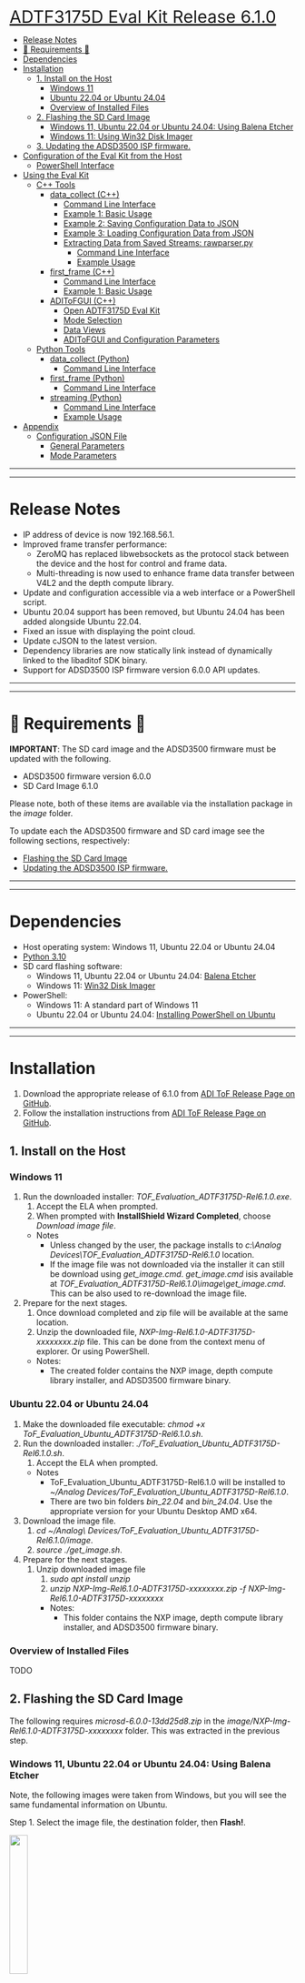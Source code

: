 <span style="font-size:30px;"><u>ADTF3175D Eval Kit Release 6.1.0</u></span>

- [Release Notes](#release-notes)
- [🛑 Requirements 🛑](#-requirements-)
- [Dependencies](#dependencies)
- [Installation](#installation)
  - [1. Install on the Host](#1-install-on-the-host)
    - [Windows 11](#windows-11)
    - [Ubuntu 22.04 or Ubuntu 24.04](#ubuntu-2204-or-ubuntu-2404)
    - [Overview of Installed Files](#overview-of-installed-files)
  - [2. Flashing the SD Card Image](#2-flashing-the-sd-card-image)
    - [Windows 11, Ubuntu 22.04 or Ubuntu 24.04: Using Balena Etcher](#windows-11-ubuntu-2204-or-ubuntu-2404-using-balena-etcher)
    - [Windows 11: Using Win32 Disk Imager](#windows-11-using-win32-disk-imager)
  - [3. Updating the ADSD3500 ISP firmware.](#3-updating-the-adsd3500-isp-firmware)
- [Configuration of the Eval Kit from the Host](#configuration-of-the-eval-kit-from-the-host)
  - [PowerShell Interface](#powershell-interface)
- [Using the Eval Kit](#using-the-eval-kit)
  - [C++ Tools](#c-tools)
    - [data\_collect (C++)](#data_collect-c)
      - [Command Line Interface](#command-line-interface)
      - [Example 1: Basic Usage](#example-1-basic-usage)
      - [Example 2: Saving Configuration Data to JSON](#example-2-saving-configuration-data-to-json)
      - [Example 3: Loading Configuration Data from JSON](#example-3-loading-configuration-data-from-json)
      - [Extracting Data from Saved Streams: rawparser.py](#extracting-data-from-saved-streams-rawparserpy)
        - [Command Line Interface](#command-line-interface-1)
        - [Example Usage](#example-usage)
    - [first\_frame (C++)](#first_frame-c)
      - [Command Line Interface](#command-line-interface-2)
      - [Example 1: Basic Usage](#example-1-basic-usage-1)
    - [ADIToFGUI (C++)](#aditofgui-c)
        - [Open ADTF3175D Eval Kit](#open-adtf3175d-eval-kit)
        - [Mode Selection](#mode-selection)
        - [Data Views](#data-views)
        - [ADIToFGUI and Configuration Parameters](#aditofgui-and-configuration-parameters)
  - [Python Tools](#python-tools)
    - [data\_collect (Python)](#data_collect-python)
      - [Command Line Interface](#command-line-interface-3)
    - [first\_frame (Python)](#first_frame-python)
      - [Command Line Interface](#command-line-interface-4)
    - [streaming (Python)](#streaming-python)
      - [Command Line Interface](#command-line-interface-5)
      - [Example Usage](#example-usage-1)
- [Appendix](#appendix)
  - [Configuration JSON File](#configuration-json-file)
    - [General Parameters](#general-parameters)
    - [Mode Parameters](#mode-parameters)


---
---

# Release Notes 

* IP address of device is now 192.168.56.1.
* Improved frame transfer performance:
    * ZeroMQ has replaced libwebsockets as the protocol stack between the device and the host for control and frame data.
    * Multi-threading is now used to enhance frame data transfer between V4L2 and the depth compute library.
* Update and configuration accessible via a web interface or a PowerShell script.
* Ubuntu 20.04 support has been removed, but Ubuntu 24.04 has been added alongside Ubuntu 22.04.
* Fixed an issue with displaying the point cloud.
* Update cJSON to the latest version.
* Dependency libraries are now statically link instead of dynamically linked to the libaditof SDK binary.
* Support for ADSD3500 ISP firmware version 6.0.0 API updates.

---
---

# 🛑 Requirements 🛑

**IMPORTANT**: The SD card image and the ADSD3500 firmware must be updated with the following.

* ADSD3500 firmware version 6.0.0
* SD Card Image 6.1.0

Please note, both of these items are available via the installation package in the *image* folder.

To update each the ADSD3500 firmware and SD card image see the following sections, respectively:

* [Flashing the SD Card Image](#2-flashing-the-sd-card-image)
* [Updating the ADSD3500 ISP firmware.](#3-updating-the-adsd3500-isp-firmware)
  
---
---
# Dependencies

* Host operating system: Windows 11, Ubuntu 22.04 or Ubuntu 24.04
* [Python 3.10](https://www.python.org/downloads/release/python-3100/)
* SD card flashing software: 
    * Windows 11, Ubuntu 22.04 or Ubuntu 24.04: [Balena Etcher](https://etcher.balena.io/#download-etcher)
    * Windows 11: [Win32 Disk Imager](https://sourceforge.net/projects/win32diskimager/)
* PowerShell:
    * Windows 11: A standard part of Windows 11
    * Ubuntu 22.04 or Ubuntu 24.04: [Installing PowerShell on Ubuntu](https://learn.microsoft.com/en-us/powershell/scripting/install/install-ubuntu?view=powershell-7.5)


---
---
# Installation 


1. Download the appropriate release of 6.1.0 from [ADI ToF Release Page on GitHub](https://github.com/analogdevicesinc/ToF/releases).
1. Follow the installation instructions from [ADI ToF Release Page on GitHub](https://github.com/analogdevicesinc/ToF/releases).

## 1. Install on the Host

### Windows 11
1. Run the downloaded installer: *TOF_Evaluation_ADTF3175D-Rel6.1.0.exe*.
   1. Accept the ELA when prompted.
   2. When prompted with **InstallShield Wizard Completed**, choose *Download image file*.
   * Notes
     * Unless changed by the user, the package installs to *c:\Analog Devices\TOF_Evaluation_ADTF3175D-Rel6.1.0* location.
     * If the image file was not downloaded via the installer it can still be download using *get_image.cmd*. *get_image.cmd* isis available at *TOF_Evaluation_ADTF3175D-Rel6.1.0\image\get_image.cmd*. This can be also used to re-download the image file.
1. Prepare for the next stages.
   1. Once download completed and zip file will be available at the same location.
   2. Unzip the downloaded file, *NXP-Img-Rel6.1.0-ADTF3175D-xxxxxxxx.zip* file. This can be done from the context menu of explorer. Or using PowerShell.
   * Notes:
     * The created folder contains the NXP image, depth compute library installer, and ADSD3500 firmware binary.

### Ubuntu 22.04 or Ubuntu 24.04

1. Make the downloaded file executable: *chmod +x ToF_Evaluation_Ubuntu_ADTF3175D-Rel6.1.0.sh*.
2. Run the downloaded installer: *./ToF_Evaluation_Ubuntu_ADTF3175D-Rel6.1.0.sh*.
   1. Accept the ELA when prompted.
   * Notes
     * ToF_Evaluation_Ubuntu_ADTF3175D-Rel6.1.0 will be installed to *~/Analog Devices/ToF_Evaluation_Ubuntu_ADTF3175D-Rel6.1.0*.
     * There are two bin folders *bin_22.04* and *bin_24.04*. Use the appropriate version for your Ubuntu Desktop AMD x64.
1. Download the image file.
   1. *cd ~/Analog\ Devices/ToF_Evaluation_Ubuntu_ADTF3175D-Rel6.1.0/image*.
   2. *source ./get_image.sh*.
2. Prepare for the next stages.
   1.  Unzip downloaded image file
       1. *sudo apt install unzip*
       2. *unzip NXP-Img-Rel6.1.0-ADTF3175D-xxxxxxxx.zip -f NXP-Img-Rel6.1.0-ADTF3175D-xxxxxxxx*
       * Notes: 
         * This folder contains the NXP image, depth compute library installer, and ADSD3500 firmware binary.

### Overview of Installed Files

TODO

## 2. Flashing the SD Card Image

The following requires *microsd-6.0.0-13dd25d8.zip* in the *image/NXP-Img-Rel6.1.0-ADTF3175D-xxxxxxxx* folder. This was extracted in the previous step.

### Windows 11, Ubuntu 22.04 or Ubuntu 24.04: Using Balena Etcher

Note, the following images were taken from Windows, but you will see the same fundamental information on Ubuntu.

Step 1. Select the image file, the destination folder, then **Flash!**.

[<img src="images/balena-etcher-1.png" width="25%">](images/balena-etcher-1.png)

Step 2. Write is complete and successful.

[<img src="images/balena-etcher-2.png" width="25%">](images/balena-etcher-2.png)

Trouble Shooting:
* On Windows: If you get an error after clicking **Write**, try rebooting your computer and restarting the process.

### Windows 11: Using Win32 Disk Imager

In the case of Win32 Disk Imager, it is necessary to unzip *microsd-6.0.0-13dd25d8.zip* to get the *.img* file contained within.

Step 1. Select the image file, the destination folder, then **Write**.

[<img src="images/win32-disk-imager-1.png" width="25%">](images/win32-disk-imager-1.png)

Step 2. Write is complete and successful.

[<img src="images/win32-disk-imager-2.png" width="25%">](images/win32-disk-imager-2.png)

Trouble Shooting:
* On Windows: If you get an error after clicking **Write**, try rebooting your computer and restarting the process.

## 3. Updating the ADSD3500 ISP firmware.

Note: This method has changed to use the new PowerShell interface.

---
---
# Configuration of the Eval Kit from the Host

## PowerShell Interface

TODO

---
---
# Using the Eval Kit

Note, each tool below is supported on Windows 11, Ubuntu 22.04 and Ubuntu 24.04.

## C++ Tools

### data_collect (C++)

**data_collect** is use save a stream of frames to the file system of the host computer. 

#### Command Line Interface
```
$ data_collect -h
Usage: data_collect [options]
    Data Collect.
    Usage:
      data_collect 
      data_collect [--f <folder>] [--n <ncapture>] [--m <mode>] [--wt <warmup>] [--ccb FILE] [--ip <ip>] [--fw <firmware>] [-s | --split] [-t | --netlinktest] [--ic <imager-configuration>] [-scf <save-configuration-file>] [-lcf <load-configuration-file>]
      data_collect (-h | --help)

    Options:
      -h --help          Show this screen.
      --f <folder>       Output folder (max name 512) [default: ./]
      --n <ncapture>     Capture frame num. [default: 1]
      --m <mode>         Mode to capture data in. [default: 0]
      --wt <warmup>      Warmup Time (sec) [default: 0]
      --ccb <FILE>       The path to store CCB content
      --ip <ip>          Camera IP
      --fw <firmware>    Adsd3500 fw file
      --split            Save each frame into a separate file (Debug)
      --netlinktest      Puts server on target in test mode (Debug)
      --singlethread     Store the frame to file using same tread
      --ic <imager-configuration>   Select imager configuration: standard, standard-raw,
                         custom, custom-raw. By default is standard.
      --scf <save-configuration-file>    Save current configuration to json file
      --lcf <load-configuration-file>    Load configuration from json file

    Note: --m argument supports index (0, 1, etc.) 

    Valid mode (--m) options are:
        0: short-range native
        1: long-range native
        2: short-range Qnative
        3: long-range Qnative
        4: pcm-native
        5: long-range mixed
        6: short-range mixed
```

#### Example 1: Basic Usage
* *--f output*: Place captured data into the folder *output*.
* *--m 1*: Use mode 1.
* *--n 100*: Capture 100 frames.
* *--ip 192.168.56.1*: Access the camera on the IP address 192.168.56.1.
```
$ data_collect --f output --m 1 --n 100 --ip 192.168.56.1
I20250709 15:20:25.556339 28592 main.cpp:169] SDK version: 6.1.0 | branch:  | commit:
I20250709 15:20:25.571966 28592 main.cpp:285] Output folder: output
I20250709 15:20:25.571966 28592 main.cpp:286] Mode: 1
I20250709 15:20:25.571966 28592 main.cpp:287] Number of frames: 100
I20250709 15:20:25.571966 28592 main.cpp:288] Json file:
I20250709 15:20:25.571966 28592 main.cpp:289] Warm Up Time is: 0 seconds
I20250709 15:20:25.571966 28592 main.cpp:290] Configuration is: standard
I20250709 15:20:25.571966 28592 main.cpp:293] Ip address is: 192.168.56.1
WARNING: Logging before InitGoogleLogging() is written to STDERR
I20250709 15:20:25.571966 28592 system_impl.cpp:91] SDK built with zmq version:4.3.6
I20250709 15:20:25.571966 28592 network_sensor_enumerator.cpp:66] Looking for sensors over network: 192.168.56.1
I20250709 15:20:25.635282 28592 network.cpp:215] Attempting to connect server...
I20250709 15:20:25.635282 50912 network.cpp:501] Event: CONNECT_DELAYED - Connection attempt delayed, server might be unavailable.
I20250709 15:20:25.635282 50912 network.cpp:461] Connected to server
Conn established
I20250709 15:20:25.793783 28592 camera_itof.cpp:105] Sensor name = adsd3500
I20250709 15:20:25.793783 28592 camera_itof.cpp:125] Initializing camera
I20250709 15:20:25.809423 28592 network.cpp:215] Attempting to connect server...
I20250709 15:20:25.809423 50256 network.cpp:501] Event: CONNECT_DELAYED - Connection attempt delayed, server might be unavailable.
I20250709 15:20:25.809423 50256 network.cpp:461] Connected to server
Conn established
I20250709 15:20:26.063987 28592 camera_itof.cpp:222] Current adsd3500 firmware version is: 6.0.0.0
I20250709 15:20:26.063987 28592 camera_itof.cpp:224] Current adsd3500 firmware git hash is: 66d74765d8339ab89f3085eba04a1b077b1a6faa
W20250709 15:20:26.112510 28592 camera_itof.cpp:252] fsyncMode is not being set by SDK.
W20250709 15:20:26.112510 28592 camera_itof.cpp:262] mipiSpeed is not being set by SDK.
W20250709 15:20:26.112510 28592 camera_itof.cpp:273] enableTempCompenstation is not being set by SDK.
W20250709 15:20:26.112510 28592 camera_itof.cpp:283] enableEdgeConfidence is not being set by SDK.
I20250709 15:20:26.127589 28592 camera_itof.cpp:289] Module serial number: Crosby_DV3_2_07D
I20250709 15:20:26.127589 28592 camera_itof.cpp:297] Camera initialized
I20250709 15:20:26.127589 28592 main.cpp:334] Configure camera with standard
I20250709 15:20:26.127589 28592 main.cpp:351] SD card image version: microsd-v6.1.0-ace65e91.img
I20250709 15:20:26.127589 28592 main.cpp:352] Kernel version: lf-5.10.72-2.2.0
I20250709 15:20:26.127589 28592 main.cpp:353] U-Boot version: imx_v2020.04_5.4.70_2.3.0
I20250709 15:20:26.426385 28592 camera_itof.cpp:1812] Camera FPS set from parameter list at: 10
W20250709 15:20:26.426385 28592 camera_itof.cpp:2032] vcselDelay was not found in parameter list, not setting.
W20250709 15:20:26.442023 28592 camera_itof.cpp:2084] enablePhaseInvalidation was not found in parameter list, not setting.
I20250709 15:20:26.473274 28592 camera_itof.cpp:379] Using the following configuration parameters for mode 1
I20250709 15:20:26.473274 28592 camera_itof.cpp:382] abThreshMin : 3.0
I20250709 15:20:26.473274 28592 camera_itof.cpp:382] bitsInAB : 16
I20250709 15:20:26.473274 28592 camera_itof.cpp:382] bitsInConf : 0
I20250709 15:20:26.473274 28592 camera_itof.cpp:382] bitsInPhaseOrDepth : 12
I20250709 15:20:26.473274 28592 camera_itof.cpp:382] confThresh : 25.0
I20250709 15:20:26.473274 28592 camera_itof.cpp:382] depthComputeIspEnable : 1
I20250709 15:20:26.473274 28592 camera_itof.cpp:382] fps : 10
I20250709 15:20:26.473274 28592 camera_itof.cpp:382] headerSize : 128
I20250709 15:20:26.473274 28592 camera_itof.cpp:382] inputFormat : mipiRaw12_8
I20250709 15:20:26.473274 28592 camera_itof.cpp:382] interleavingEnable : 0
I20250709 15:20:26.473274 28592 camera_itof.cpp:382] jblfABThreshold : 10.0
I20250709 15:20:26.473274 28592 camera_itof.cpp:382] jblfApplyFlag : 1
I20250709 15:20:26.473274 28592 camera_itof.cpp:382] jblfExponentialTerm : 5.0
I20250709 15:20:26.473274 28592 camera_itof.cpp:382] jblfGaussianSigma : 10.0
I20250709 15:20:26.473274 28592 camera_itof.cpp:382] jblfMaxEdge : 12.0
I20250709 15:20:26.473274 28592 camera_itof.cpp:382] jblfWindowSize : 7
I20250709 15:20:26.473274 28592 camera_itof.cpp:382] multiCoreEnable : 1
I20250709 15:20:26.473274 28592 camera_itof.cpp:382] numCores : 4
I20250709 15:20:26.473274 28592 camera_itof.cpp:382] partialDepthEnable : 1
I20250709 15:20:26.473274 28592 camera_itof.cpp:382] phaseInvalid : 0
I20250709 15:20:26.473274 28592 camera_itof.cpp:382] radialThreshMax : 4200.0
I20250709 15:20:26.473274 28592 camera_itof.cpp:382] radialThreshMin : 30.0
I20250709 15:20:26.473274 28592 camera_itof.cpp:382] xyzEnable : 1
I20250709 15:20:26.473274 28592 camera_itof.cpp:392] Metadata in AB is enabled and it is stored in the first 128 bytes.
I20250709 15:20:27.888085 28592 camera_itof.cpp:483] Using closed source depth compute library.
I20250709 15:20:28.512868 28592 network.cpp:619] Frame Client Connection established.
I20250709 15:20:28.658123 28592 camera_itof.cpp:615] Dropped first frame
I20250709 15:20:28.734925 28592 main.cpp:462] Requesting 100 frames!
I20250709 15:20:38.771598 28592 main.cpp:487] Measured FPS: 9.96419
I20250709 15:20:38.771598 28592 network_depth_sensor.cpp:391] Stopping device
I20250709 15:20:38.832966 28592 network.cpp:604] Frame socket connection closed.

$ dir output
 Volume in drive C is OSDisk
 Volume Serial Number is B258-6604

 Directory of ...\output

07/09/2025  03:20 PM    <DIR>          .
07/09/2025  03:20 PM    <DIR>          ..
07/09/2025  03:20 PM     1,048,588,800 frame2025_07_09_15_20_28_0.bin
               1 File(s)  1,048,588,800 bytes
               2 Dir(s)  14,942,445,568 bytes free
```

#### Example 2: Saving Configuration Data to JSON
* *--scf saved_cfg.json*: Save the device configuration file to *saved_cfg.json*.
* *--ip 192.168.56.1*: Access the camera on the IP address 192.168.56.1.
```
$ data_collect --scf saved_cfg.json --ip 192.168.56.1
I20250709 15:22:09.820384 18952 main.cpp:169] SDK version: 6.1.0 | branch:  | commit:
I20250709 15:22:09.820384 18952 main.cpp:285] Output folder: .
I20250709 15:22:09.820384 18952 main.cpp:286] Mode: 0
I20250709 15:22:09.820384 18952 main.cpp:287] Number of frames: 0
I20250709 15:22:09.820384 18952 main.cpp:288] Json file:
I20250709 15:22:09.820384 18952 main.cpp:289] Warm Up Time is: 0 seconds
I20250709 15:22:09.820384 18952 main.cpp:290] Configuration is: standard
I20250709 15:22:09.820384 18952 main.cpp:293] Ip address is: 192.168.56.1
WARNING: Logging before InitGoogleLogging() is written to STDERR
I20250709 15:22:09.820384 18952 system_impl.cpp:91] SDK built with zmq version:4.3.6
I20250709 15:22:09.820384 18952 network_sensor_enumerator.cpp:66] Looking for sensors over network: 192.168.56.1
I20250709 15:22:09.883611 18952 network.cpp:215] Attempting to connect server...
I20250709 15:22:09.883611 50976 network.cpp:501] Event: CONNECT_DELAYED - Connection attempt delayed, server might be unavailable.
I20250709 15:22:09.883611 50976 network.cpp:461] Connected to server
Conn established
Assertion failed: Socket operation on non-socket [10038] (C:\dev\ToF\sources\eval-kit\SoMv1\dev\main\libaditof\libzmq\src\signaler.cpp:345)
I20250709 15:22:10.047490 18952 camera_itof.cpp:105] Sensor name = adsd3500
I20250709 15:22:10.047490 18952 camera_itof.cpp:125] Initializing camera
I20250709 15:22:10.088671 18952 network.cpp:215] Attempting to connect server...
I20250709 15:22:10.088671 39032 network.cpp:501] Event: CONNECT_DELAYED - Connection attempt delayed, server might be unavailable.
I20250709 15:22:10.088671 39032 network.cpp:461] Connected to server
Conn established
I20250709 15:22:10.343323 18952 camera_itof.cpp:222] Current adsd3500 firmware version is: 6.0.0.0
I20250709 15:22:10.343323 18952 camera_itof.cpp:224] Current adsd3500 firmware git hash is: 66d74765d8339ab89f3085eba04a1b077b1a6faa
W20250709 15:22:10.389600 18952 camera_itof.cpp:252] fsyncMode is not being set by SDK.
W20250709 15:22:10.389600 18952 camera_itof.cpp:262] mipiSpeed is not being set by SDK.
W20250709 15:22:10.389600 18952 camera_itof.cpp:273] enableTempCompenstation is not being set by SDK.
W20250709 15:22:10.389600 18952 camera_itof.cpp:283] enableEdgeConfidence is not being set by SDK.
I20250709 15:22:10.389600 18952 camera_itof.cpp:289] Module serial number: Crosby_DV3_2_07D
I20250709 15:22:10.389600 18952 camera_itof.cpp:297] Camera initialized
I20250709 15:22:10.405228 18952 main.cpp:334] Configure camera with standard
I20250709 15:22:10.406365 18952 main.cpp:343] Current configuration info saved to file saved_cfg.json
I20250709 15:22:10.406365 18952 main.cpp:351] SD card image version: microsd-v6.1.0-ace65e91.img
I20250709 15:22:10.406365 18952 main.cpp:352] Kernel version: lf-5.10.72-2.2.0
I20250709 15:22:10.406365 18952 main.cpp:353] U-Boot version: imx_v2020.04_5.4.70_2.3.0
I20250709 15:22:15.641728 18952 camera_itof.cpp:1812] Camera FPS set from parameter list at: 10
W20250709 15:22:15.641728 18952 camera_itof.cpp:2032] vcselDelay was not found in parameter list, not setting.

$ dir
 Volume in drive C is OSDisk
 Volume Serial Number is B258-6604

 Directory of .

07/09/2025  03:22 PM    <DIR>          .
07/09/2025  03:22 PM    <DIR>          ..
07/09/2025  12:54 PM         1,644,544 aditof.dll
07/09/2025  12:54 PM           174,592 data_collect.exe
07/09/2025  03:22 PM             4,047 saved_cfg.json
               3 File(s)      1,823,183 bytes
               2 Dir(s)  15,991,197,696 bytes free
```

#### Example 3: Loading Configuration Data from JSON

In this example we will use the JSON file to change the frame rate for mode 3 to 5fps.

[<img src="images/data_collect_example_3_fps_change.png" width="25%">](images/data_collect_example_3_fps_change.png)

* *--f output*: Place captured data into the folder *output*.
* *--m 1*: Use mode 1.
* *--n 100*: Capture 100 frames.
* *--lcf saved_cfg.json*: Used the device configuration file *saved_cfg.json*.
* *--ip 192.168.56.1*: Access the camera on the IP address 192.168.56.1.
```
$ data_collect --f output --m 1 --n 100 --lcf saved_cfg.json --ip 192.168.56.1
I20250709 15:27:06.928929 24096 main.cpp:169] SDK version: 6.1.0 | branch:  | commit:
I20250709 15:27:06.928929 24096 main.cpp:285] Output folder: output
I20250709 15:27:06.928929 24096 main.cpp:286] Mode: 1
I20250709 15:27:06.928929 24096 main.cpp:287] Number of frames: 100
I20250709 15:27:06.928929 24096 main.cpp:288] Json file: saved_cfg.json
I20250709 15:27:06.928929 24096 main.cpp:289] Warm Up Time is: 0 seconds
I20250709 15:27:06.928929 24096 main.cpp:290] Configuration is: standard
I20250709 15:27:06.928929 24096 main.cpp:293] Ip address is: 192.168.56.1
WARNING: Logging before InitGoogleLogging() is written to STDERR
I20250709 15:27:06.928929 24096 system_impl.cpp:91] SDK built with zmq version:4.3.6
I20250709 15:27:06.928929 24096 network_sensor_enumerator.cpp:66] Looking for sensors over network: 192.168.56.1
I20250709 15:27:06.975823 24096 network.cpp:215] Attempting to connect server...
I20250709 15:27:06.975823 51092 network.cpp:501] Event: CONNECT_DELAYED - Connection attempt delayed, server might be unavailable.
I20250709 15:27:06.978331 51092 network.cpp:461] Connected to server
Conn established
I20250709 15:27:07.148248 24096 camera_itof.cpp:105] Sensor name = adsd3500
I20250709 15:27:07.148248 24096 camera_itof.cpp:125] Initializing camera
I20250709 15:27:07.166107 24096 network.cpp:215] Attempting to connect server...
I20250709 15:27:07.166107 43256 network.cpp:501] Event: CONNECT_DELAYED - Connection attempt delayed, server might be unavailable.
I20250709 15:27:07.166107 43256 network.cpp:461] Connected to server
Conn established
I20250709 15:27:07.457262 24096 camera_itof.cpp:222] Current adsd3500 firmware version is: 6.0.0.0
I20250709 15:27:07.458998 24096 camera_itof.cpp:224] Current adsd3500 firmware git hash is: 66d74765d8339ab89f3085eba04a1b077b1a6faa
W20250709 15:27:07.479894 24096 camera_itof.cpp:252] fsyncMode is not being set by SDK.
W20250709 15:27:07.479894 24096 camera_itof.cpp:262] mipiSpeed is not being set by SDK.
W20250709 15:27:07.479894 24096 camera_itof.cpp:273] enableTempCompenstation is not being set by SDK.
W20250709 15:27:07.479894 24096 camera_itof.cpp:283] enableEdgeConfidence is not being set by SDK.
I20250709 15:27:07.479894 24096 camera_itof.cpp:289] Module serial number: Crosby_DV3_2_07D
I20250709 15:27:07.479894 24096 camera_itof.cpp:297] Camera initialized
I20250709 15:27:07.496006 24096 main.cpp:334] Configure camera with standard
I20250709 15:27:07.496006 24096 main.cpp:351] SD card image version: microsd-v6.1.0-ace65e91.img
I20250709 15:27:07.496006 24096 main.cpp:352] Kernel version: lf-5.10.72-2.2.0
I20250709 15:27:07.496006 24096 main.cpp:353] U-Boot version: imx_v2020.04_5.4.70_2.3.0
I20250709 15:27:07.763384 24096 camera_itof.cpp:1812] Camera FPS set from parameter list at: 5
W20250709 15:27:07.763384 24096 camera_itof.cpp:2032] vcselDelay was not found in parameter list, not setting.
W20250709 15:27:07.778898 24096 camera_itof.cpp:2084] enablePhaseInvalidation was not found in parameter list, not setting.
I20250709 15:27:07.801113 24096 camera_itof.cpp:379] Using the following configuration parameters for mode 1
I20250709 15:27:07.806582 24096 camera_itof.cpp:382] abThreshMin : 3
I20250709 15:27:07.807090 24096 camera_itof.cpp:382] bitsInAB : 16
I20250709 15:27:07.807090 24096 camera_itof.cpp:382] bitsInConf : 0
I20250709 15:27:07.807090 24096 camera_itof.cpp:382] bitsInPhaseOrDepth : 12
I20250709 15:27:07.807090 24096 camera_itof.cpp:382] confThresh : 25
I20250709 15:27:07.807090 24096 camera_itof.cpp:382] depthComputeIspEnable : 1
I20250709 15:27:07.807090 24096 camera_itof.cpp:382] fps : 5
I20250709 15:27:07.807090 24096 camera_itof.cpp:382] headerSize : 128
I20250709 15:27:07.807090 24096 camera_itof.cpp:382] inputFormat : mipiRaw12_8
I20250709 15:27:07.807090 24096 camera_itof.cpp:382] interleavingEnable : 0
I20250709 15:27:07.807090 24096 camera_itof.cpp:382] jblfABThreshold : 10
I20250709 15:27:07.807090 24096 camera_itof.cpp:382] jblfApplyFlag : 1
I20250709 15:27:07.807090 24096 camera_itof.cpp:382] jblfExponentialTerm : 5
I20250709 15:27:07.807090 24096 camera_itof.cpp:382] jblfGaussianSigma : 10
I20250709 15:27:07.807090 24096 camera_itof.cpp:382] jblfMaxEdge : 12
I20250709 15:27:07.807090 24096 camera_itof.cpp:382] jblfWindowSize : 7
I20250709 15:27:07.807090 24096 camera_itof.cpp:382] multiCoreEnable : 1
I20250709 15:27:07.807090 24096 camera_itof.cpp:382] numCores : 4
I20250709 15:27:07.807090 24096 camera_itof.cpp:382] partialDepthEnable : 1
I20250709 15:27:07.807090 24096 camera_itof.cpp:382] phaseInvalid : 0
I20250709 15:27:07.807090 24096 camera_itof.cpp:382] radialThreshMax : 4200
I20250709 15:27:07.807090 24096 camera_itof.cpp:382] radialThreshMin : 30
I20250709 15:27:07.807090 24096 camera_itof.cpp:382] xyzEnable : 1
I20250709 15:27:07.811530 24096 camera_itof.cpp:392] Metadata in AB is enabled and it is stored in the first 128 bytes.
I20250709 15:27:09.213614 24096 camera_itof.cpp:483] Using closed source depth compute library.
I20250709 15:27:09.809082 24096 network.cpp:619] Frame Client Connection established.
I20250709 15:27:09.989188 24096 camera_itof.cpp:615] Dropped first frame
I20250709 15:27:10.179111 24096 main.cpp:462] Requesting 100 frames!
I20250709 15:27:30.129359 24096 main.cpp:487] Measured FPS: 5.01556
I20250709 15:27:30.129359 24096 network_depth_sensor.cpp:391] Stopping device
I20250709 15:27:30.255499 24096 network.cpp:604] Frame socket connection closed.
```
Notice, in the 3rd last line (*Measured FPS: 5.01556*), the frame rate is 5fps.

#### Extracting Data from Saved Streams: rawparser.py

*rawparser.py* is used to extract frames from data streams collected by data_collect. It can also be used to do the same for data streams recorded by ADIToFGUI. As with the Pyton bindings, Python 3.10 is required.

##### Command Line Interface
```
python rawparser.py -h
usage: rawparser.py [-h] [-o OUTDIR] [-n] [-f FRAMES] filename

Script to parse a raw file and extract different frame data

positional arguments:
  filename              bin filename to parse

options:
  -h, --help            show this help message and exit
  -o OUTDIR, --outdir OUTDIR
                        Output directory (optional)
  -n, --no_xyz          Input file doesn't have XYZ data
  -f FRAMES, --frames FRAMES
                        Frame range: N (just N), N- (from N to end), N-M (N to M inclusive)
```

##### Example Usage

The following example extarcts frames 10 thru 10 from the capture file *output\frame2025_07_09_15_27_10_0.bin* and places the contents in the folder *output\range_10_16*.

```
$ python rawparser.py output\frame2025_07_09_15_27_10_0.bin --outdir output\range_10_16 -f 10-16
rawparser 1.1.0
filename: output\frame2025_07_09_15_27_10_0.bin
The directory C:\tmp\output\range_10_16 was created.
Width x Height: 1024px x 1024px
Bits in depth: 2
Bits in AB: 2
Bits in conf: 0
File size: 1048588800
Frame size: 10485888
Relative Frame Range: 0 to 99
Processing frame #: 16

$ dir output\range_10_16\
 Volume in drive C is OSDisk
 Volume Serial Number is B258-6604

 Directory of C:\tmp\output\range_10_16

07/11/2025  03:09 PM    <DIR>          .
07/11/2025  03:09 PM    <DIR>          ..
07/11/2025  03:09 PM    <DIR>          frame2025_07_09_15_27_10_0_10
07/11/2025  03:09 PM    <DIR>          frame2025_07_09_15_27_10_0_11
07/11/2025  03:09 PM    <DIR>          frame2025_07_09_15_27_10_0_12
07/11/2025  03:09 PM    <DIR>          frame2025_07_09_15_27_10_0_13
07/11/2025  03:09 PM    <DIR>          frame2025_07_09_15_27_10_0_14
07/11/2025  03:09 PM    <DIR>          frame2025_07_09_15_27_10_0_15
07/11/2025  03:09 PM    <DIR>          frame2025_07_09_15_27_10_0_16
07/11/2025  03:09 PM    <DIR>          vid_frame2025_07_09_15_27_10_0
               0 File(s)              0 bytes
              10 Dir(s)  648,952,090,624 bytes free

$ dir output\range_10_16\frame2025_07_09_15_27_10_0_10
 Volume in drive C is OSDisk
 Volume Serial Number is B258-6604

 Directory of C:\tmp\output\range_10_16\frame2025_07_09_15_27_10_0_10

07/11/2025  03:09 PM    <DIR>          .
07/11/2025  03:09 PM    <DIR>          ..
07/11/2025  03:09 PM           425,239 ab_frame2025_07_09_15_27_10_0_10.png
07/11/2025  03:09 PM           235,164 depth_frame2025_07_09_15_27_10_0_10.png
07/11/2025  03:09 PM        10,485,888 frame2025_07_09_15_27_10_0_10.bin
07/11/2025  03:09 PM               381 metadata_frame2025_07_09_15_27_10_0_10.txt
07/11/2025  03:09 PM        25,165,974 pointcloud_frame2025_07_09_15_27_10_0_10.ply
               5 File(s)     36,312,646 bytes
               2 Dir(s)  648,951,046,144 bytes free
```

Each frame and its contents are extracted to its own folders:
```
C:\TMP\OUTPUT\RANGE_10_16
├───frame2025_07_09_15_27_10_0_10
├───frame2025_07_09_15_27_10_0_11
├───frame2025_07_09_15_27_10_0_12
├───frame2025_07_09_15_27_10_0_13
├───frame2025_07_09_15_27_10_0_14
├───frame2025_07_09_15_27_10_0_15
├───frame2025_07_09_15_27_10_0_16
└───vid_frame2025_07_09_15_27_10_0
```

Let's discuss *vid_frame2025_07_09_15_27_10_0* first. This contains an MP4 which represents a video of the captured frames, showing the depth and AB stream.

Let's take a look at the other generated frame data, we will consider the output in the folder *frame2025_07_09_15_27_10_0_10*. The following files are in the folder:

* **frame2025_07_09_15_27_10_0_10.bin**: This is frame #10 exracted from the recorded stream.
* **ab_frame2025_07_09_15_27_10_0_10.png**: PNG of the AB frame for frame #10.
* **depth_frame2025_07_09_15_27_10_0_10.png**: PNG of the depth frame for frame #10.
* **metadata_frame2025_07_09_15_27_10_0_10.txt**: Text file of metadata for frame #10.
* **pointcloud_frame2025_07_09_15_27_10_0_10.ply**: Point cloud file, in ply format, for frame #10.


### first_frame (C++)

#### Command Line Interface
```
$ first-frame.exe -h
First-frame usage:
    first-frame
    first-frame (-h | --help)
    first-frame [-ip | --ip <ip>] [-m | --m <mode>] [-config | --config <config_file.json>]

    Arguments:
      config_file.json   Input config_default.json file (which has *.ccb and *.cfg)

    Options:
      -h --help          Show this screen.
      -m --m <mode>      Mode to capture data in. [default: 0]

    NOTE: -m | --m argument supports both index and string (0/sr-native)

    Valid mode (-m | --m) options are:
        0: short-range native
        1: long-range native
        2: short-range Qnative
        3: long-range Qnative
        4: pcm-native
        5: long-range mixed
        6: short-range mixed
```

#### Example 1: Basic Usage
* *--m 1*: Use mode 1.
* *--ip 192.168.56.1*: Access the camera on the IP address 192.168.56.1.
```
$ first-frame.exe --m 1 --ip 192.168.56.1
I20250709 16:06:43.101483 48388 main.cpp:148] SDK version: 6.1.0 | branch:  | commit:
WARNING: Logging before InitGoogleLogging() is written to STDERR
I20250709 16:06:43.101483 48388 system_impl.cpp:91] SDK built with zmq version:4.3.6
I20250709 16:06:43.101483 48388 network_sensor_enumerator.cpp:66] Looking for sensors over network: 182.168.56.1
I20250709 16:06:43.143138 48388 network.cpp:215] Attempting to connect server...
I20250709 16:06:43.143138 38948 network.cpp:501] Event: CONNECT_DELAYED - Connection attempt delayed, server might be unavailable.
I20250709 16:06:43.174392 48388 network.cpp:215] Attempting to connect server...
I20250709 16:06:43.221859 48388 network.cpp:215] Attempting to connect server...
W20250709 16:06:46.291255 48388 network_sensor_enumerator.cpp:71] Server Connect Failed
I20250709 16:06:46.291255 38948 network.cpp:466] Closed connection with connection ID: 0
W20250709 16:06:46.291255 48388 main.cpp:178] No cameras found

C:\dev\ToF\sources\eval-kit\SoMv1\dev\main\build\examples\first-frame\Release>first-frame.exe --m 1 --ip 192.168.56.1
I20250709 16:06:54.994602 40956 main.cpp:148] SDK version: 6.1.0 | branch:  | commit:
WARNING: Logging before InitGoogleLogging() is written to STDERR
I20250709 16:06:55.010252 40956 system_impl.cpp:91] SDK built with zmq version:4.3.6
I20250709 16:06:55.015236 40956 network_sensor_enumerator.cpp:66] Looking for sensors over network: 192.168.56.1
I20250709 16:06:55.072685 40956 network.cpp:215] Attempting to connect server...
I20250709 16:06:55.072685 44472 network.cpp:501] Event: CONNECT_DELAYED - Connection attempt delayed, server might be unavailable.
I20250709 16:06:55.072685 44472 network.cpp:461] Connected to server
Conn established
I20250709 16:06:55.229804 40956 camera_itof.cpp:105] Sensor name = adsd3500
I20250709 16:06:55.229804 40956 camera_itof.cpp:125] Initializing camera
I20250709 16:06:55.245445 40956 network.cpp:215] Attempting to connect server...
I20250709 16:06:55.245445 51080 network.cpp:501] Event: CONNECT_DELAYED - Connection attempt delayed, server might be unavailable.
I20250709 16:06:55.261075 51080 network.cpp:461] Connected to server
Conn established
I20250709 16:06:55.481328 40956 camera_itof.cpp:222] Current adsd3500 firmware version is: 6.0.0.0
I20250709 16:06:55.481328 40956 camera_itof.cpp:224] Current adsd3500 firmware git hash is: 66d74765d8339ab89f3085eba04a1b077b1a6faa
W20250709 16:06:55.528570 40956 camera_itof.cpp:252] fsyncMode is not being set by SDK.
W20250709 16:06:55.528570 40956 camera_itof.cpp:262] mipiSpeed is not being set by SDK.
W20250709 16:06:55.528570 40956 camera_itof.cpp:273] enableTempCompenstation is not being set by SDK.
W20250709 16:06:55.528570 40956 camera_itof.cpp:283] enableEdgeConfidence is not being set by SDK.
I20250709 16:06:55.545256 40956 camera_itof.cpp:289] Module serial number: Crosby_DV3_2_07D
I20250709 16:06:55.545256 40956 camera_itof.cpp:297] Camera initialized
I20250709 16:06:55.545256 40956 main.cpp:212] SD card image version: microsd-v6.1.0-ace65e91.img
I20250709 16:06:55.545256 40956 main.cpp:213] Kernel version: lf-5.10.72-2.2.0
I20250709 16:06:55.545256 40956 main.cpp:214] U-Boot version: imx_v2020.04_5.4.70_2.3.0
I20250709 16:06:55.828395 40956 camera_itof.cpp:1812] Camera FPS set from parameter list at: 10
W20250709 16:06:55.828395 40956 camera_itof.cpp:2032] vcselDelay was not found in parameter list, not setting.
W20250709 16:06:55.844854 40956 camera_itof.cpp:2084] enablePhaseInvalidation was not found in parameter list, not setting.
I20250709 16:06:55.859369 40956 camera_itof.cpp:379] Using the following configuration parameters for mode 1
I20250709 16:06:55.859369 40956 camera_itof.cpp:382] abThreshMin : 3.0
I20250709 16:06:55.859369 40956 camera_itof.cpp:382] bitsInAB : 16
I20250709 16:06:55.859369 40956 camera_itof.cpp:382] bitsInConf : 0
I20250709 16:06:55.859369 40956 camera_itof.cpp:382] bitsInPhaseOrDepth : 12
I20250709 16:06:55.859369 40956 camera_itof.cpp:382] confThresh : 25.0
I20250709 16:06:55.859369 40956 camera_itof.cpp:382] depthComputeIspEnable : 1
I20250709 16:06:55.859369 40956 camera_itof.cpp:382] fps : 10
I20250709 16:06:55.859369 40956 camera_itof.cpp:382] headerSize : 128
I20250709 16:06:55.859369 40956 camera_itof.cpp:382] inputFormat : mipiRaw12_8
I20250709 16:06:55.859369 40956 camera_itof.cpp:382] interleavingEnable : 0
I20250709 16:06:55.859369 40956 camera_itof.cpp:382] jblfABThreshold : 10.0
I20250709 16:06:55.859369 40956 camera_itof.cpp:382] jblfApplyFlag : 1
I20250709 16:06:55.859369 40956 camera_itof.cpp:382] jblfExponentialTerm : 5.0
I20250709 16:06:55.859369 40956 camera_itof.cpp:382] jblfGaussianSigma : 10.0
I20250709 16:06:55.859369 40956 camera_itof.cpp:382] jblfMaxEdge : 12.0
I20250709 16:06:55.859369 40956 camera_itof.cpp:382] jblfWindowSize : 7
I20250709 16:06:55.859369 40956 camera_itof.cpp:382] multiCoreEnable : 1
I20250709 16:06:55.859369 40956 camera_itof.cpp:382] numCores : 4
I20250709 16:06:55.859369 40956 camera_itof.cpp:382] partialDepthEnable : 1
I20250709 16:06:55.859369 40956 camera_itof.cpp:382] phaseInvalid : 0
I20250709 16:06:55.859369 40956 camera_itof.cpp:382] radialThreshMax : 4200.0
I20250709 16:06:55.859369 40956 camera_itof.cpp:382] radialThreshMin : 30.0
I20250709 16:06:55.859369 40956 camera_itof.cpp:382] xyzEnable : 1
I20250709 16:06:55.859369 40956 camera_itof.cpp:392] Metadata in AB is enabled and it is stored in the first 128 bytes.
I20250709 16:06:57.267123 40956 camera_itof.cpp:483] Using closed source depth compute library.
I20250709 16:06:57.850332 40956 main.cpp:187] Running the callback for which the status of ADSD3500 has been forwarded. ADSD3500 status = Adsd3500Status::OK
I20250709 16:06:57.863314 40956 main.cpp:187] Running the callback for which the status of ADSD3500 has been forwarded. ADSD3500 status = Adsd3500Status::OK
I20250709 16:06:57.866338 40956 network.cpp:619] Frame Client Connection established.
I20250709 16:06:58.040611 40956 camera_itof.cpp:615] Dropped first frame
I20250709 16:06:58.087862 40956 main.cpp:241] succesfully requested frame!
I20250709 16:06:58.087862 40956 network_depth_sensor.cpp:391] Stopping device
I20250709 16:06:58.215757 40956 main.cpp:187] Running the callback for which the status of ADSD3500 has been forwarded. ADSD3500 status =
I20250709 16:06:58.215757 40956 main.cpp:187] Running the callback for which the status of ADSD3500 has been forwarded. ADSD3500 status =
I20250709 16:06:58.215757 40956 network.cpp:604] Frame socket connection closed.
E20250709 16:06:58.230296 40956 camera_itof.cpp:1891] ADSD3500 error detected:
I20250709 16:06:58.230296 40956 main.cpp:261] Chip status error code: 41
I20250709 16:06:58.230296 40956 main.cpp:262] Imager status error code: 0
I20250709 16:06:58.230296 40956 main.cpp:271] Sensor Temperature: 35
I20250709 16:06:58.230296 40956 main.cpp:272] Laser Temperature: 41
I20250709 16:06:58.230296 40956 main.cpp:273] Frame Number: 207
I20250709 16:06:58.230296 40956 main.cpp:274] Mode: 1
```

### ADIToFGUI (C++)

```
$ ADIToFGUI
```

##### Open ADTF3175D Eval Kit
[<img src="images/aditofgui_1.png" width="25%">](images/aditofgui_1.png)

##### Mode Selection
[<img src="images/aditofgui_3.png" width="25%">](images/aditofgui_3.png)

##### Data Views

**Depth View and AB View**

[<img src="images/aditofgui_4.png" width="25%">](images/aditofgui_4.png)

**Depth View and Point Cloud View**

[<img src="images/aditofgui_5.png" width="25%">](images/aditofgui_5.png)

##### ADIToFGUI and Configuration Parameters

This section covers modification of ToF parameters per mode. To accomplish this the user needs to:

1. Save the configuration file, via *Tools->Save Configuration*.

[<img src="images/aditofgui_6.png" width="25%">](images/aditofgui_6.png)

2. Mody the saved configuration file outside of ADIToFGUI using a text editor.
   
[<img src="images/data_collect_example_3_fps_change.png" width="25%">](images/data_collect_example_3_fps_change.png)

3. Load the configuration file, via *Tools->Load Configuration*.

[<img src="images/aditofgui_7.png" width="25%">](images/aditofgui_7.png)

4. Observing the result.

From the screen capture below you can see the frame rate for mode 1 is now 5fps.

[<img src="images/aditofgui_8.png" width="25%">](images/aditofgui_8.png)

## Python Tools

The Python tools rely on the included Python bindings.

### data_collect (Python)

A data collect example, but in Python. This will not be covered in detail since it is similar to data_collect binary executable.

#### Command Line Interface

```
$ python data_collect.py -h
usage: data_collect.py [-h] [-f <folder>] [-n <ncapture>] [-m <mode>] [-wt <warmup>] [-ccb <FILE>]
                       [-ip <ip>] [-fw <firmware>] [-s] [-t] [-st] [-ic <imager-configuration>]
                       [-scf <save-configuration-file>] [-lcf <load-configuration-file>]

Script to run data collect python script

options:
  -h, --help            show this help message and exit
  -f <folder>           output folder [default: ./]
  -n <ncapture>         number of frame captured[default: 1]
  -m <mode>             Valid mode (-m) options are:
                                0: short-range native;
                                1: long-range native;
                                2: short-range Qnative;
                                3: long-range Qnative
                                4: pcm-native;
                                5: long-range mixed;
                                6: short-range mixed;

                                Note: --m argument supports index (Default: 0)
  -wt <warmup>          warmup time in seconds[default: 0]
  -ccb <FILE>           The path to store CCB content
  -ip <ip>              camera IP[default: 192.168.56.1]
  -fw <firmware>        Adsd3500 firmware file
  -s, --split           Save each frame into a separate file (Debug)
  -t, --netlinktest     Puts server on target in test mode (Debug)
  -st, --singlethread   Store the frame to file using same thread
  -ic <imager-configuration>
                        Select imager configuration. By default is standard.
  -scf <save-configuration-file>
                        Save current configuration to json file
  -lcf <load-configuration-file>
                        Load custom configuration to json file
```

### first_frame (Python)

A basic example showing how to get a frame from the device.

#### Command Line Interface

```
python first_frame.py
first_frame.py usage:
USB: first_frame.py <mode number>
Network connection: first_frame.py <mode number> <ip>

For example:
python first_frame.py 0 192.168.56.1
```

### streaming (Python)

This tool uses Pygame to show streaming frames from the device in real-time.

#### Command Line Interface

```
python depth-image-animation-pygame.py
pygame 2.6.1 (SDL 2.28.4, Python 3.10.11)
Hello from the pygame community. https://www.pygame.org/contribute.html
depth-image-animation-pygame.py usage:
USB: depth-image-animation-pygame.py <mode number>
Network connection: depth-image-animation-pygame.py <mode number> <ip>

For example:
python depth-image-animation-pygame.py 0 192.168.56.1
```

#### Example Usage

```
$ python depth-image-animation-pygame.py 3 192.168.56.1
pygame 2.6.1 (SDL 2.28.4, Python 3.10.11)
Hello from the pygame community. https://www.pygame.org/contribute.html
SDK version:  6.1.0  | branch:    | commit:
Looking for camera on network @ 192.168.56.1.
WARNING: Logging before InitGoogleLogging() is written to STDERR
I20250711 15:56:41.197575 58104 system_impl.cpp:91] SDK built with zmq version:4.3.6
I20250711 15:56:41.197575 58104 network_sensor_enumerator.cpp:66] Looking for sensors over network: 192.168.56.1
I20250711 15:56:41.244740 58104 network.cpp:215] Attempting to connect server...
I20250711 15:56:41.245250 19180 network.cpp:501] Event: CONNECT_DELAYED - Connection attempt delayed, server might be unavailable.
I20250711 15:56:41.245250 19180 network.cpp:461] Connected to server
Conn established
I20250711 15:56:41.398015 58104 camera_itof.cpp:105] Sensor name = adsd3500
system.getCameraList() Status.Ok
I20250711 15:56:41.398015 58104 camera_itof.cpp:125] Initializing camera
I20250711 15:56:41.428682 58104 network.cpp:215] Attempting to connect server...
I20250711 15:56:41.428682 53232 network.cpp:501] Event: CONNECT_DELAYED - Connection attempt delayed, server might be unavailable.
I20250711 15:56:41.428682 53232 network.cpp:461] Connected to server
Conn established
I20250711 15:56:41.698410 58104 camera_itof.cpp:222] Current adsd3500 firmware version is: 6.0.0.0
I20250711 15:56:41.698410 58104 camera_itof.cpp:224] Current adsd3500 firmware git hash is: 66d74765d8339ab89f3085eba04a1b077b1a6faa
W20250711 15:56:41.744942 58104 camera_itof.cpp:252] fsyncMode is not being set by SDK.
W20250711 15:56:41.744942 58104 camera_itof.cpp:262] mipiSpeed is not being set by SDK.
W20250711 15:56:41.744942 58104 camera_itof.cpp:273] enableTempCompenstation is not being set by SDK.
W20250711 15:56:41.744942 58104 camera_itof.cpp:283] enableEdgeConfidence is not being set by SDK.
I20250711 15:56:41.755470 58104 camera_itof.cpp:289] Module serial number: Crosby_DV3_2_07D
I20250711 15:56:41.755470 58104 camera_itof.cpp:297] Camera initialized
camera1.initialize() Status.Ok
camera1.getAvailableModes() Status.Ok
[0, 1, 2, 3, 6, 5]
camera1.getDetails() Status.Ok
camera1 details: id: 192.168.56.1 connection: ConnectionType.Network
I20250711 15:56:42.037783 58104 camera_itof.cpp:1812] Camera FPS set from parameter list at: 40
W20250711 15:56:42.037783 58104 camera_itof.cpp:2032] vcselDelay was not found in parameter list, not setting.
W20250711 15:56:42.048796 58104 camera_itof.cpp:2084] enablePhaseInvalidation was not found in parameter list, not setting.
I20250711 15:56:42.082342 58104 camera_itof.cpp:379] Using the following configuration parameters for mode 3
I20250711 15:56:42.082342 58104 camera_itof.cpp:382] abThreshMin : 3.0
I20250711 15:56:42.082342 58104 camera_itof.cpp:382] bitsInAB : 16
I20250711 15:56:42.082342 58104 camera_itof.cpp:382] bitsInConf : 8
I20250711 15:56:42.082342 58104 camera_itof.cpp:382] bitsInPhaseOrDepth : 16
I20250711 15:56:42.082342 58104 camera_itof.cpp:382] confThresh : 25.0
I20250711 15:56:42.082342 58104 camera_itof.cpp:382] depthComputeIspEnable : 1
I20250711 15:56:42.082342 58104 camera_itof.cpp:382] fps : 40
I20250711 15:56:42.082342 58104 camera_itof.cpp:382] headerSize : 128
I20250711 15:56:42.082342 58104 camera_itof.cpp:382] inputFormat : raw8
I20250711 15:56:42.082342 58104 camera_itof.cpp:382] interleavingEnable : 1
I20250711 15:56:42.082342 58104 camera_itof.cpp:382] jblfABThreshold : 10.0
I20250711 15:56:42.082342 58104 camera_itof.cpp:382] jblfApplyFlag : 1
I20250711 15:56:42.082342 58104 camera_itof.cpp:382] jblfExponentialTerm : 5.0
I20250711 15:56:42.082342 58104 camera_itof.cpp:382] jblfGaussianSigma : 10.0
I20250711 15:56:42.082342 58104 camera_itof.cpp:382] jblfMaxEdge : 12.0
I20250711 15:56:42.082342 58104 camera_itof.cpp:382] jblfWindowSize : 7
I20250711 15:56:42.082342 58104 camera_itof.cpp:382] multiCoreEnable : 1
I20250711 15:56:42.082342 58104 camera_itof.cpp:382] numCores : 4
I20250711 15:56:42.082342 58104 camera_itof.cpp:382] partialDepthEnable : 0
I20250711 15:56:42.082342 58104 camera_itof.cpp:382] phaseInvalid : 0
I20250711 15:56:42.082342 58104 camera_itof.cpp:382] radialThreshMax : 10000.0
I20250711 15:56:42.082342 58104 camera_itof.cpp:382] radialThreshMin : 100.0
I20250711 15:56:42.082342 58104 camera_itof.cpp:382] xyzEnable : 1
I20250711 15:56:42.098796 58104 camera_itof.cpp:392] Metadata in AB is enabled and it is stored in the first 128 bytes.
I20250711 15:56:42.452740 58104 camera_itof.cpp:483] Using closed source depth compute library.
camera1.setMode() Status.Ok
I20250711 15:56:42.906859 58104 network.cpp:619] Frame Client Connection established.
camera1.start() Status.Ok
I20250711 15:56:45.397756 58104 camera_itof.cpp:615] Dropped first frame
I20250711 15:56:50.738039 58104 network_depth_sensor.cpp:391] Stopping device
I20250711 15:56:50.769250 58104 network.cpp:604] Frame socket connection closed.
```

# Appendix

## Configuration JSON File

For the following discussion [example-cfg.json](other/example-cfg.json) will be referenced.

### General Parameters

These should not be changed in the context of the eval kit unless explicitly asked to do so by ADI.

* *errata1*: DO NOT CHANGE
* *fsyncMode*: DO NOT A
* *mipiOutputSpeed*: DO NOT CHANGE
* *enableTempCompensation*: DO NOT CHANGE
* *enableEdgeConfidence*: DO NOT CHANGE
```
	"errata1":	1,
	"fsyncMode":	-1,
	"mipiOutputSpeed":	-1,
	"enableTempCompensation":	-1,
	"enableEdgeConfidence":	-1,
```

### Mode Parameters

Each supported mode has an entry in the saved file. For example Mode 0 is shown below.

This is further sub-divived into two groups:

* *depth-compute*: These parameters are used to configure the depth compute parameters for the ADSD3500 and depth compute library. A document is avaialble to descript these parameters, please contact ADI at tof@analog.com. Please note, this document is only available under NDA.
* *configuration-parameters*:
    * *fps*: desired frame rate in frames per second.
    * *headerSize*: DO NOT CHANGE.
    * *multiCoreEnable*: Enable use of multiple CPU cores by the depth compute library on the eval kit.
    * *numCores*: The number of CPU cores to use when *multiCoreEnable* is set to *1*.
    * *xyzEnable*: DO NOT CHANGE.
```
	"0":	{
		"depth-compute":	{
			"abThreshMin":	3,
			"bitsInAB":	16,
			"bitsInConf":	0,
			"bitsInPhaseOrDepth":	12,
			"confThresh":	25,
			"depthComputeIspEnable":	1,
			"inputFormat":	"mipiRaw12_8",
			"interleavingEnable":	0,
			"jblfABThreshold":	10,
			"jblfApplyFlag":	1,
			"jblfExponentialTerm":	5,
			"jblfGaussianSigma":	10,
			"jblfMaxEdge":	12,
			"jblfWindowSize":	7,
			"partialDepthEnable":	1,
			"phaseInvalid":	0,
			"radialThreshMax":	4200,
			"radialThreshMin":	30
		},
		"configuration-parameters":	{
			"fps":	10,
			"headerSize":	128,
			"multiCoreEnable":	1,
			"numCores":	4,
			"xyzEnable":	1
		}
	},
```
